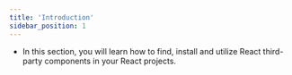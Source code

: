 ```yaml
---
title: 'Introduction'
sidebar_position: 1
---
```

- In this section, you will learn how to find, install and utilize React third-party components in your React projects. 